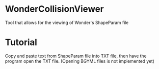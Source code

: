 # WonderCollisionViewer
Tool that allows for the viewing of Wonder's ShapeParam file

# Tutorial
Copy and paste text from ShapeParam file into TXT file, then have the program open the TXT file.
(Opening BGYML files is not implemented yet)
